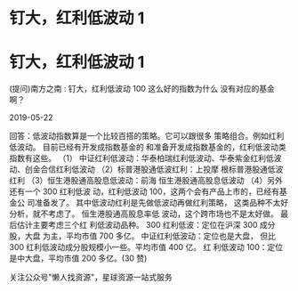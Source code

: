 # 钉大，红利低波动 1

# 钉大，红利低波动 1

(提问)南方之南 : 钉大，红利低波动 100 这么好的指数为什么 没有对应的基金啊？

2019-05-22

回答：低波动指数算是一个比较百搭的策略。它可以跟很多 策略组合。例如红利低波动。 目前已经有开发成指数基金的 和准备开发成指数基金的，红利低波动类指数有这些。 （1） 中证红利低波动：华泰柏瑞红利低波动、华泰紫金红利低波 动、创金合信红利低波动 （2）标普港股通低波红利：上投摩 根标普港股通低波红利 （3）恒生港股通高股息低波动：前海 恒生港股通高股息低波动 （4）另外还有一个 300 红利低波 动，红利低波动 100，这两个会有产品上市的，已经有基金公 司准备发了。 其中低波动红利是先做低波动再做红利策略， 这类品种不太好分析，就不考虑了。 恒生港股通高股息率低 波动，这个跨市场也不是太好做。 最后估计主要考虑三个红 利低波动品种。 300 红利低波：定位在沪深 300 成分股，大盘 为主，平均市值 700 多亿。 中证红利低波动：定位也是大盘， 但比 300 红利低波动成分股规模小一些。平均市值 400 亿。 红 利低波动 100：定位是中大盘，平均市值 200 多亿。(30 赞)

关注公众号"懒人找资源"，星球资源一站式服务